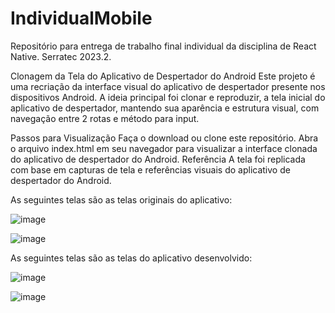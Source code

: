 # IndividualMobile
Repositório para entrega de trabalho final individual da disciplina de React Native. Serratec 2023.2.

Clonagem da Tela do Aplicativo de Despertador do Android
Este projeto é uma recriação da interface visual do aplicativo de despertador presente nos dispositivos Android. A ideia principal foi clonar e reproduzir, a tela inicial do aplicativo de despertador, mantendo sua aparência e estrutura visual, com navegação entre 2 rotas e método para input.

Passos para Visualização
Faça o download ou clone este repositório.
Abra o arquivo index.html em seu navegador para visualizar a interface clonada do aplicativo de despertador do Android.
Referência
A tela foi replicada com base em capturas de tela e referências visuais do aplicativo de despertador do Android.

As seguintes telas são as telas originais do aplicativo:

![image](https://github.com/rblfa/IndividualMobile/assets/142107475/3b0345dd-203d-4ea9-af60-504dfa1a0caf)

![image](https://github.com/rblfa/IndividualMobile/assets/142107475/495fd575-8d0f-485e-ad48-ba2df09b3ff2)

As seguintes telas são as telas do aplicativo desenvolvido:

![image](https://github.com/rblfa/IndividualMobile/assets/142107475/1b2b59f3-3873-4694-b855-0ec48e58c9cd)

![image](https://github.com/rblfa/IndividualMobile/assets/142107475/67f73aa8-67f1-4d41-93fc-af03f2f58862)
